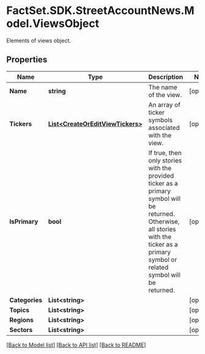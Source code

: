 # FactSet.SDK.StreetAccountNews.Model.ViewsObject
Elements of views object.

## Properties

Name | Type | Description | Notes
------------ | ------------- | ------------- | -------------
**Name** | **string** | The name of the view. | [optional] 
**Tickers** | [**List&lt;CreateOrEditViewTickers&gt;**](CreateOrEditViewTickers.md) | An array of ticker symbols associated with the view. | [optional] 
**IsPrimary** | **bool** | If true, then only stories with the provided ticker as a primary symbol will be returned. Otherwise, all stories with the ticker as a primary symbol or related symbol will be returned.             | [optional] 
**Categories** | **List&lt;string&gt;** |  | [optional] 
**Topics** | **List&lt;string&gt;** |  | [optional] 
**Regions** | **List&lt;string&gt;** |  | [optional] 
**Sectors** | **List&lt;string&gt;** |  | [optional] 

[[Back to Model list]](../README.md#documentation-for-models) [[Back to API list]](../README.md#documentation-for-api-endpoints) [[Back to README]](../README.md)

